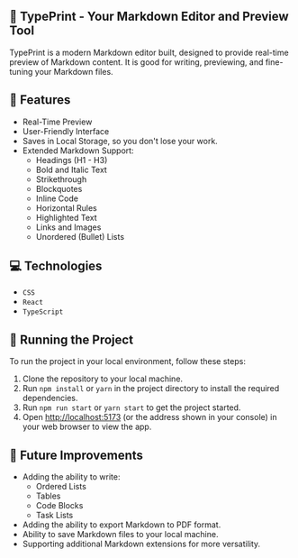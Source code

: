 ## 📝 TypePrint - Your Markdown Editor and Preview Tool

TypePrint is a modern Markdown editor built, designed to provide real-time preview of Markdown content. It is good for writing, previewing, and fine-tuning your Markdown files.

## 🚀 Features

- Real-Time Preview
- User-Friendly Interface
- Saves in Local Storage, so you don't lose your work.
- Extended Markdown Support:
  - Headings (H1 - H3)
  - Bold and Italic Text
  - Strikethrough
  - Blockquotes
  - Inline Code
  - Horizontal Rules
  - Highlighted Text
  - Links and Images
  - Unordered (Bullet) Lists

## 💻 Technologies

- `CSS`
- `React`
- `TypeScript`

## 🚦 Running the Project

To run the project in your local environment, follow these steps:

1. Clone the repository to your local machine.
2. Run `npm install` or `yarn` in the project directory to install the required dependencies.
3. Run `npm run start` or `yarn start` to get the project started.
4. Open [http://localhost:5173](http://localhost:5173) (or the address shown in your console) in your web browser to view the app.

## 🧐 Future Improvements

- Adding the ability to write:
  - Ordered Lists
  - Tables
  - Code Blocks
  - Task Lists
- Adding the ability to export Markdown to PDF format.
- Ability to save Markdown files to your local machine.
- Supporting additional Markdown extensions for more versatility.
